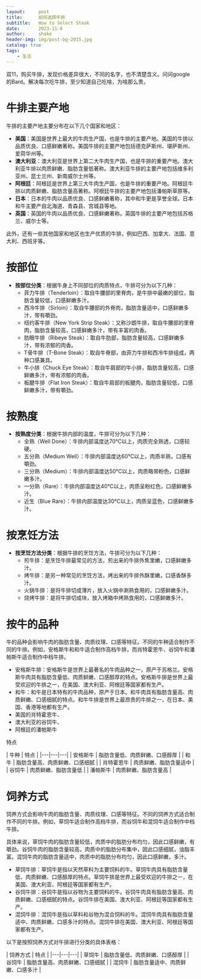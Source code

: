 ```yaml
---
layout:     post
title:      如何选择牛排
subtitle:   How to Select Steak
date:       2023-11-8
author:     shake
header-img: img/post-bg-2015.jpg
catalog: true
tags:
    - 生活
---
```


双11，购买牛排，发现价格差异很大，不同的名字，也不清楚含义。问问google的Bard。解决每次吃牛排，至少知道自己吃啥，为啥那么贵。


# 牛排主要产地

牛排的主要产地主要分布在以下几个国家和地区：

* **美国**：美国是世界上最大的牛肉生产国，也是牛排的主要产地。美国的牛排以品质优良、口感鲜嫩著称。美国牛排的主要产地包括德克萨斯州、堪萨斯州、爱荷华州等。
* **澳大利亚**：澳大利亚是世界上第二大牛肉生产国，也是牛排的重要产地。澳大利亚牛排以肉质鲜嫩、脂肪含量低著称。澳大利亚牛排的主要产地包括维多利亚州、昆士兰州、新南威尔士州等。
* **阿根廷**：阿根廷是世界上第三大牛肉生产国，也是牛排的重要产地。阿根廷牛排以肉质鲜嫩、脂肪含量高著称。阿根廷牛排的主要产地包括潘帕斯草原等。
* **日本**：日本的牛肉以品质优良、口感鲜嫩著称，其中和牛更是享誉全球。日本和牛主要产自北海道、青森县、宫城县等地。
* **英国**：英国的牛肉以品质优良、口感鲜嫩著称。英国牛排的主要产地包括苏格兰、威尔士等。

此外，还有一些其他国家和地区也生产优质的牛排，例如巴西、加拿大、法国、意大利、西班牙等。



# 按部位


* **按部位分类**：根据牛身上不同部位的肉质特点，牛排可分为以下几种：
    * 菲力牛排（Tenderloin）：取自牛腰部的里脊肉，是牛排中最嫩的部位，脂肪含量较低，口感鲜嫩多汁。
    * 西冷牛排（Sirloin）：取自牛腰部的外脊肉，脂肪含量适中，口感鲜嫩多汁，带有嚼劲。
    * 纽约客牛排（New York Strip Steak）：又称沙朗牛排，取自牛腰部的里脊肉，脂肪含量较高，口感鲜嫩多汁，带有丰富的肉香。
    * 肋眼牛排（Ribeye Steak）：取自牛肋部，脂肪含量较高，口感鲜嫩多汁，带有浓郁的肉香。
    * T骨牛排（T-Bone Steak）：取自牛脊部，由菲力牛排和西冷牛排组成，两种口感兼具。
    * 牛小排（Chuck Eye Steak）：取自牛肩部的牛小排，脂肪含量较高，口感鲜嫩多汁，带有浓郁的肉香。
    * 板腱牛排（Flat Iron Steak）：取自牛肩部的板腱肉，脂肪含量较低，口感鲜嫩多汁，带有嚼劲。
	
# 按熟度

* **按熟度分类**：根据牛排内部的温度，牛排可分为以下几种：
    * 全熟（Well Done）：牛排内部温度达70℃以上，肉质完全熟透，口感较硬。
    * 五分熟（Medium Well）：牛排内部温度达60℃以上，肉质半熟，口感有嚼劲。
    * 三分熟（Medium）：牛排内部温度达50℃以上，肉质略带粉色，口感鲜嫩多汁。
    * 一分熟（Rare）：牛排内部温度达40℃以上，肉质呈粉红色，口感鲜嫩多汁。
    * 近生（Blue Rare）：牛排内部温度达30℃以上，肉质呈蓝色，口感鲜嫩多汁。
	
# 按烹饪方法
* **按烹饪方法分类**：根据牛排的烹饪方法，牛排可分为以下几种：
    * 煎牛排：是烹饪牛排最常见的方法，煎出来的牛排外焦里嫩，口感鲜嫩多汁。
    * 烤牛排：是另一种常见的烹饪方法，烤出来的牛排外酥里嫩，口感香酥多汁。
    * 火锅牛排：是将牛排切成薄片，放入火锅中涮熟食用的，口感鲜嫩多汁。
    * 烧烤牛排：是将牛排切成块，放入烤箱中烤熟食用的，口感鲜嫩多汁。



# 按牛的品种

牛的品种会影响牛肉的脂肪含量、肉质纹理、口感等特征。不同的牛种适合制作不同的牛排。例如，安格斯牛和和牛适合制作高档牛排，而肖特霍恩牛、谷饲牛和潘帕斯牛适合制作中档牛排。

* 安格斯牛排：安格斯牛是世界上最著名的牛肉品种之一，原产于苏格兰。安格斯牛肉具有脂肪含量低、肉质鲜嫩、口感醇厚的特点。安格斯牛排是世界上最受欢迎的牛排之一，在美国、澳大利亚、阿根廷等国家都有生产。
* 和牛：和牛是日本特有的牛肉品种，原产于日本。和牛肉具有脂肪含量高、肉质鲜嫩、口感细腻的特点。和牛牛排是世界上最昂贵的牛排之一，在日本、美国、香港等地都有生产。
* 美国的肖特霍恩牛、
* 澳大利亚的谷饲牛、
* 阿根廷的潘帕斯牛

特点

| 牛种 | 特点 |
|---|---|---|
| 安格斯牛 | 脂肪含量低、肉质鲜嫩、口感醇厚 |
| 和牛 | 脂肪含量高、肉质鲜嫩、口感细腻 |
| 肖特霍恩牛 | 肉质鲜嫩、脂肪含量适中 |
| 谷饲牛 | 肉质鲜嫩、脂肪含量低 |
| 潘帕斯牛 | 肉质鲜嫩、脂肪含量高 |

# 饲养方式

饲养方式会影响牛肉的脂肪含量、肉质纹理、口感等特征。不同的饲养方式适合制作不同的牛排。例如，草饲牛适合制作高档牛排，而谷饲牛和混饲牛适合制作中档牛排。

具体来说，草饲牛肉的脂肪含量较低，肉质中的脂肪分布均匀，因此口感鲜嫩，有嚼劲。谷饲牛肉的脂肪含量较高，肉质中的脂肪分布集中，因此口感细腻，油脂丰富。混饲牛肉的脂肪含量适中，肉质中的脂肪分布均匀，因此口感鲜嫩，多汁。


* 草饲牛排：草饲牛是指以天然草料为主要饲料的牛。草饲牛肉具有脂肪含量低、肉质鲜嫩、口感醇厚的特点。草饲牛排是世界上最受欢迎的牛排之一，在美国、澳大利亚、阿根廷等国家都有生产。
* 谷饲牛排：谷饲牛是指以谷物为主要饲料的牛。谷饲牛肉具有脂肪含量高、肉质鲜嫩、口感细腻的特点。谷饲牛排在美国、澳大利亚、阿根廷等国家都有生产。
* 混饲牛排：混饲牛是指以草料和谷物为混合饲料的牛。混饲牛肉具有脂肪含量适中、肉质鲜嫩、口感多汁的特点。混饲牛排在美国、澳大利亚、阿根廷等国家都有生产。

以下是按照饲养方式对牛排进行分类的具体表格：

| 饲养方式 | 特点 |
|---|---|---|
| 草饲牛 | 脂肪含量低、肉质鲜嫩、口感醇厚 |
| 谷饲牛 | 脂肪含量高、肉质鲜嫩、口感细腻 |
| 混饲牛 | 脂肪含量适中、肉质鲜嫩、口感多汁 |

